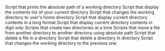Script that prints the absolute path of a working directory
Script that display the contents list of your current directory
Script that changes the working directory to user's home directory
Script that display current directory contents in a long format
Script that display current directory contents in digit only
Scripts that create two directories at a time
Scripts that move a file from another directory to another directory using absolute path
Script that delete a file in a directory
Script that delete a directory in directory
Script that changes the working directory to the previous one 

